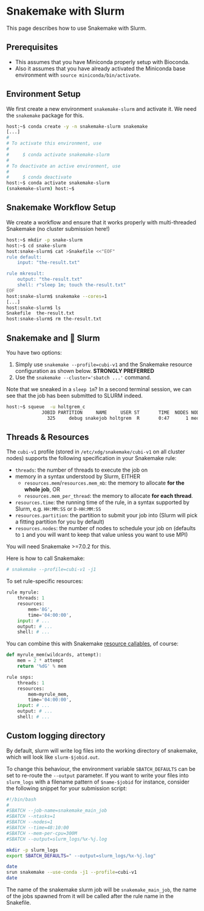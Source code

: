 # Snakemake with Slurm

This page describes how to use Snakemake with Slurm.

## Prerequisites

- This assumes that you have Miniconda properly setup with Bioconda.
- Also it assumes that you have already activated the Miniconda base environment with `source miniconda/bin/activate`.

## Environment Setup

We first create a new environment `snakemake-slurm` and activate it.
We need the `snakemake` package for this.

```bash
host:~$ conda create -y -n snakemake-slurm snakemake
[...]
#
# To activate this environment, use
#
#     $ conda activate snakemake-slurm
#
# To deactivate an active environment, use
#
#     $ conda deactivate
host:~$ conda activate snakemake-slurm
(snakemake-slurm) host:~$
```

## Snakemake Workflow Setup

We create a workflow and ensure that it works properly with multi-threaded Snakemake (no cluster submission here!)

```bash
host:~$ mkdir -p snake-slurm
host:~$ cd snake-slurm
host:snake-slurm$ cat >Snakefile <<"EOF"
rule default:
    input: "the-result.txt"

rule mkresult:
    output: "the-result.txt"
    shell: r"sleep 1m; touch the-result.txt"
EOF
host:snake-slurm$ snakemake --cores=1
[...]
host:snake-slurm$ ls
Snakefile  the-result.txt
host:snake-slurm$ rm the-result.txt
```

## Snakemake and :tada: Slurm

You have two options:

1. Simply use `snakemake --profile=cubi-v1` and the Snakemake resource configuration as shown below. **STRONGLY PREFERRED**
2. Use the `snakemake --cluster='sbatch ...'` command.

Note that we sneaked in a `sleep 1m`? In a second terminal session, we can see that the job has been submitted to SLURM indeed.

```bash
host:~$ squeue  -u holtgrem_c
             JOBID PARTITION     NAME     USER ST       TIME  NODES NODELIST(REASON)
               325     debug snakejob holtgrem  R       0:47      1 med0127
```

## Threads & Resources

The `cubi-v1` profile (stored in `/etc/xdg/snakemake/cubi-v1` on all cluster nodes) supports the following specification in your Snakemake rule:

* `threads`: the number of threads to execute the job on
* memory in a syntax understood by Slurm, EITHER
    * `resources.mem`/`resources.mem_mb`: the memory to allocate **for the whole job**, OR 
    * `resources.mem_per_thread`: the memory to allocate **for each thread**.
* `resources.time`: the running time of the rule, in a syntax supported by Slurm, e.g. `HH:MM:SS` or `D-HH:MM:SS`
* `resources.partition`: the partition to submit your job into (Slurm will pick a fitting partition for you by default)
* `resources.nodes`: the number of nodes to schedule your job on (defaults to `1` and you will want to keep that value unless you want to use MPI)

You will need Snakemake >=7.0.2 for this.

Here is how to call Snakemake:

```bash
# snakemake --profile=cubi-v1 -j1
```

To set rule-specific resources:

```python
rule myrule:
    threads: 1
    resources:
        mem='8G',
        time='04:00:00',
    input: # ...
    output: # ...
    shell: # ...
```

You can combine this with Snakemake [resource callables](https://snakemake.readthedocs.io/en/stable/snakefiles/rules.html?highlight=resources#resources), of course:

```python
def myrule_mem(wildcards, attempt):
    mem = 2 * attempt
    return '%dG' % mem

rule snps:
    threads: 1
    resources:
        mem=myrule_mem,
        time='04:00:00',
    input: # ...
    output: # ...
    shell: # ...
```

## Custom logging directory

By default, slurm will write log files into the working directory of snakemake, which will look like `slurm-$jobid.out`.

To change this behaviour, the environment variable `SBATCH_DEFAULTS` can be set to re-route the `--output` parameter. If you want to write your files into `slurm_logs` with a filename pattern of `$name-$jobid` for instance, consider the following snippet for your submission script:

```bash
#!/bin/bash
#
#SBATCH --job-name=snakemake_main_job
#SBATCH --ntasks=1
#SBATCH --nodes=1
#SBATCH --time=48:10:00
#SBATCH --mem-per-cpu=300M
#SBATCH --output=slurm_logs/%x-%j.log

mkdir -p slurm_logs
export SBATCH_DEFAULTS=" --output=slurm_logs/%x-%j.log"

date
srun snakemake --use-conda -j1 --profile=cubi-v1
date

```

The name of the snakemake slurm job will be `snakemake_main_job`, the name of the jobs spawned from it will be called after the rule name in the Snakefile.


